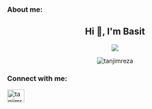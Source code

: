 
<h3 align="left">About me:</h3>
<h2 align="center">Hi 👋, I'm Basit</h2>
<p align="center">
  <img src="http://readme-typing-svg.herokuapp.com?color=2CD1F7&lines=Undergraduate+Computer+Science+Student%26;Here+are+some+of+my+GitHub+contributions+to+help+everyone+out.%26;I+hope+they+help+you+achieve+your+goals.%26"></a>
</p>
<p align="center"> <img src="https://komarev.com/ghpvc/?username=tanjimreza&label=Profile%20views&color=0e75b6&style=flat" alt="tanjimreza" /> </p>
<h3 align="left">Connect with me:</h3>
<p align="left">
 <a href="https://linkedin.com/in/basit-xd" target="blank"><img align="center" src="https://raw.githubusercontent.com/rahuldkjain/github-profile-readme-generator/master/src/images/icons/Social/linked-in-alt.svg" alt="tanjimreza" height="30" width="40" /></a>



